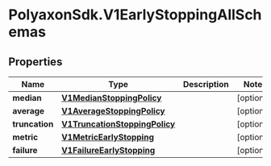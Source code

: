 # PolyaxonSdk.V1EarlyStoppingAllSchemas

## Properties
Name | Type | Description | Notes
------------ | ------------- | ------------- | -------------
**median** | [**V1MedianStoppingPolicy**](V1MedianStoppingPolicy.md) |  | [optional] 
**average** | [**V1AverageStoppingPolicy**](V1AverageStoppingPolicy.md) |  | [optional] 
**truncation** | [**V1TruncationStoppingPolicy**](V1TruncationStoppingPolicy.md) |  | [optional] 
**metric** | [**V1MetricEarlyStopping**](V1MetricEarlyStopping.md) |  | [optional] 
**failure** | [**V1FailureEarlyStopping**](V1FailureEarlyStopping.md) |  | [optional] 



